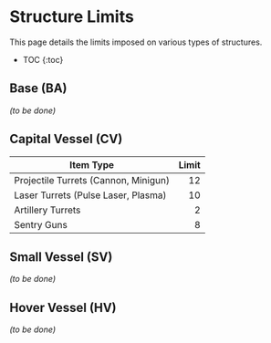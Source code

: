 # Structure Limits

This page details the limits imposed on various types of structures.

* TOC
{:toc}

## Base (BA)

*(to be done)*

## Capital Vessel (CV)

| Item Type                            | Limit |
| ------------------------------------ |  ---: |
| Projectile Turrets (Cannon, Minigun) |    12 |
| Laser Turrets (Pulse Laser, Plasma)  |    10 |
| Artillery Turrets                    |     2 |
| Sentry Guns                          |     8 |

## Small Vessel (SV)

*(to be done)*

## Hover Vessel (HV)

*(to be done)*
